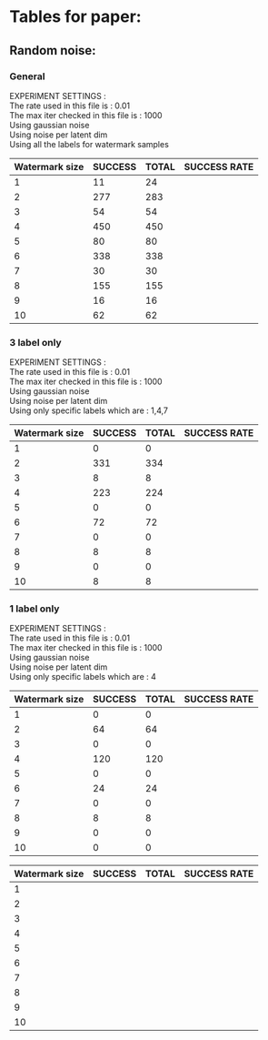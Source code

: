 # Tables for paper:

## Random noise:

### General
EXPERIMENT SETTINGS :  
The rate used in this file is : 0.01  
The max iter checked in this file is : 1000  
Using gaussian noise  
Using noise per latent dim  
Using all the labels for watermark samples  

Watermark size| SUCCESS | TOTAL | SUCCESS RATE|
| ----------- | ------- | ----- | ----------- |
|1|11|24||
|2|277|283||
|3|54|54||
|4|450|450||
|5|80|80||
|6|338|338||
|7|30|30||
|8|155|155||
|9|16|16||
|10|62|62||

### 3 label only  
EXPERIMENT SETTINGS :  
The rate used in this file is : 0.01  
The max iter checked in this file is : 1000  
Using gaussian noise  
Using noise per latent dim  
Using only specific labels which are : 1,4,7  

Watermark size| SUCCESS | TOTAL | SUCCESS RATE|
| ----------- | ------- | ----- | ----------- |
|1|0|0||
|2|331|334||
|3|8|8||
|4|223|224||
|5|0|0||
|6|72|72||
|7|0|0||
|8|8|8||
|9|0|0||
|10|8|8||


### 1 label only
EXPERIMENT SETTINGS :  
The rate used in this file is : 0.01  
The max iter checked in this file is : 1000  
Using gaussian noise  
Using noise per latent dim  
Using only specific labels which are : 4  

Watermark size| SUCCESS | TOTAL | SUCCESS RATE|
| ----------- | ------- | ----- | ----------- |
|1|0|0||
|2|64|64||
|3|0|0||
|4|120|120||
|5|0|0||
|6|24|24||
|7|0|0||
|8|8|8||
|9|0|0||
|10|0|0||


Watermark size| SUCCESS | TOTAL | SUCCESS RATE|
| ----------- | ------- | ----- | ----------- |
|1||||
|2||||
|3||||
|4||||
|5||||
|6||||
|7||||
|8||||
|9||||
|10||||
